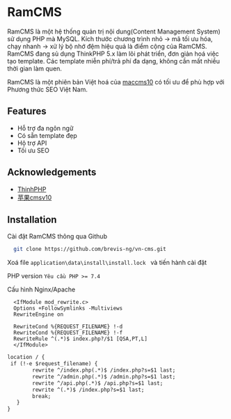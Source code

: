 
# RamCMS

RamCMS là một hệ thống quản trị nội dung(Content Management System) sử dụng PHP mà MySQL. Kích thước chương trình nhỏ -> mã tối ưu hóa, chạy nhanh -> xử lý bộ nhớ đệm hiệu quả là điểm cộng của RamCMS.
RamCMS đang sủ dụng ThinkPHP 5.x làm lõi phát triển, đơn giản hoá việc tạo template.
Các template miễn phí/trả phí đa dạng, không cần mất nhiều thời gian làm quen.

RamCMS là một phiên bản Việt hoá của [maccms10](https://github.com/magicblack/maccms10) có tối ưu để phù hợp với Phương thức SEO Việt Nam.

## Features

- Hỗ trợ đa ngôn ngữ
- Có sẵn template đẹp
- Hộ trợ API
- Tối ưu SEO


## Acknowledgements

 - [ThinhPHP](https://github.com/top-think/framework)
 - [苹果cmsv10](https://github.com/magicblack/maccms10)


## Installation

Cài đặt RamCMS thông qua Github

```bash
  git clone https://github.com/brevis-ng/vn-cms.git
```
Xoá file ```application\data\install\install.lock ```  và tiến hành cài đặt

PHP version
```Yêu cầu PHP >= 7.4```

Cấu hình Nginx/Apache
```nginx
  <IfModule mod_rewrite.c>
  Options +FollowSymlinks -Multiviews
  RewriteEngine on

  RewriteCond %{REQUEST_FILENAME} !-d
  RewriteCond %{REQUEST_FILENAME} !-f
  RewriteRule ^(.*)$ index.php?/$1 [QSA,PT,L]
  </IfModule>
```

```apache
location / {
 if (!-e $request_filename) {
        rewrite ^/index.php(.*)$ /index.php?s=$1 last;
        rewrite ^/admin.php(.*)$ /admin.php?s=$1 last;
        rewrite ^/api.php(.*)$ /api.php?s=$1 last;
        rewrite ^(.*)$ /index.php?s=$1 last;
        break;
   }
}
```

    
